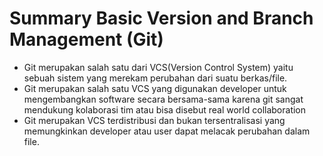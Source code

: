 # Summary Basic Version and Branch Management (Git)

- Git merupakan salah satu dari VCS(Version Control System) yaitu sebuah sistem yang merekam perubahan dari suatu berkas/file.
- Git merupakan salah satu VCS yang digunakan developer untuk mengembangkan software secara bersama-sama karena git sangat mendukung kolaborasi tim atau bisa disebut real world collaboration
- Git merupakan VCS terdistribusi dan bukan tersentralisasi yang memungkinkan developer atau user dapat melacak perubahan dalam file.
